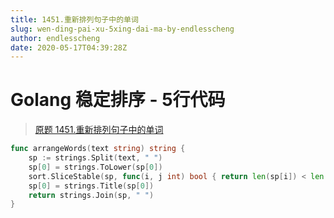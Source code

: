 ```yaml
---
title: 1451.重新排列句子中的单词
slug: wen-ding-pai-xu-5xing-dai-ma-by-endlesscheng
author: endlesscheng
date: 2020-05-17T04:39:28Z
---
```

# Golang 稳定排序 - 5行代码
 
> [原题 1451.重新排列句子中的单词](https://leetcode.cn/problems/rearrange-words-in-a-sentence)
```go
func arrangeWords(text string) string {
	sp := strings.Split(text, " ")
	sp[0] = strings.ToLower(sp[0])
	sort.SliceStable(sp, func(i, j int) bool { return len(sp[i]) < len(sp[j]) })
	sp[0] = strings.Title(sp[0])
	return strings.Join(sp, " ")
}
```
